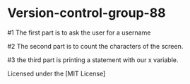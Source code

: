 # Version-control-group-88

#1 The first part is to ask the user for a username 

#2 The second part is to count the characters of the screen.

#3 the third part is printing a statement with our x variable.

Licensed under the [MIT License]
